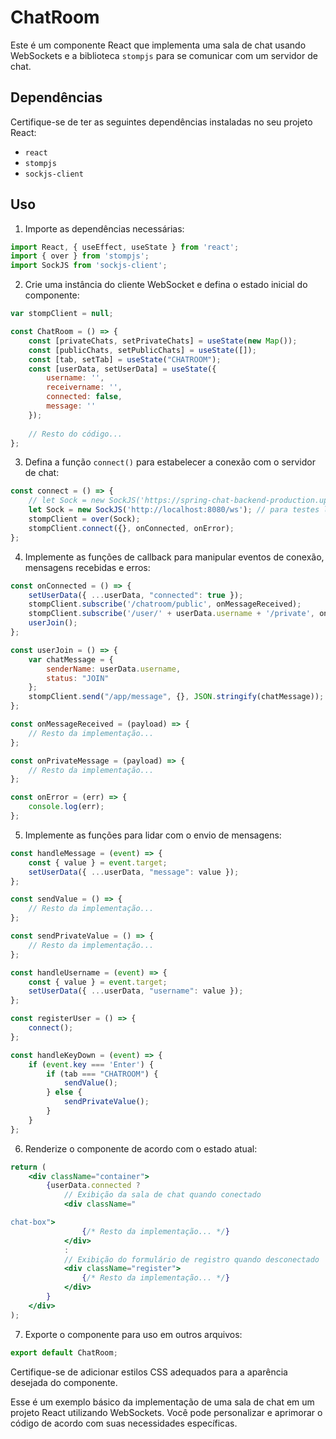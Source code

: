# ChatRoom

Este é um componente React que implementa uma sala de chat usando WebSockets e a biblioteca `stompjs` para se comunicar com um servidor de chat.

## Dependências

Certifique-se de ter as seguintes dependências instaladas no seu projeto React:

- `react`
- `stompjs`
- `sockjs-client`

## Uso

1. Importe as dependências necessárias:

```jsx
import React, { useEffect, useState } from 'react';
import { over } from 'stompjs';
import SockJS from 'sockjs-client';
```

2. Crie uma instância do cliente WebSocket e defina o estado inicial do componente:

```jsx
var stompClient = null;

const ChatRoom = () => {
    const [privateChats, setPrivateChats] = useState(new Map());
    const [publicChats, setPublicChats] = useState([]);
    const [tab, setTab] = useState("CHATROOM");
    const [userData, setUserData] = useState({
        username: '',
        receivername: '',
        connected: false,
        message: ''
    });
    
    // Resto do código...
};
```

3. Defina a função `connect()` para estabelecer a conexão com o servidor de chat:

```jsx
const connect = () => {
    // let Sock = new SockJS('https://spring-chat-backend-production.up.railway.app/ws'); // para deploy
    let Sock = new SockJS('http://localhost:8080/ws'); // para testes locais
    stompClient = over(Sock);
    stompClient.connect({}, onConnected, onError);
};
```

4. Implemente as funções de callback para manipular eventos de conexão, mensagens recebidas e erros:

```jsx
const onConnected = () => {
    setUserData({ ...userData, "connected": true });
    stompClient.subscribe('/chatroom/public', onMessageReceived);
    stompClient.subscribe('/user/' + userData.username + '/private', onPrivateMessage);
    userJoin();
};

const userJoin = () => {
    var chatMessage = {
        senderName: userData.username,
        status: "JOIN"
    };
    stompClient.send("/app/message", {}, JSON.stringify(chatMessage));
};

const onMessageReceived = (payload) => {
    // Resto da implementação...
};

const onPrivateMessage = (payload) => {
    // Resto da implementação...
};

const onError = (err) => {
    console.log(err);
};
```

5. Implemente as funções para lidar com o envio de mensagens:

```jsx
const handleMessage = (event) => {
    const { value } = event.target;
    setUserData({ ...userData, "message": value });
};

const sendValue = () => {
    // Resto da implementação...
};

const sendPrivateValue = () => {
    // Resto da implementação...
};

const handleUsername = (event) => {
    const { value } = event.target;
    setUserData({ ...userData, "username": value });
};

const registerUser = () => {
    connect();
};

const handleKeyDown = (event) => {
    if (event.key === 'Enter') {
        if (tab === "CHATROOM") {
            sendValue();
        } else {
            sendPrivateValue();
        }
    }
};
```

6. Renderize o componente de acordo com o estado atual:

```jsx
return (
    <div className="container">
        {userData.connected ?
            // Exibição da sala de chat quando conectado
            <div className="

chat-box">
                {/* Resto da implementação... */}
            </div>
            :
            // Exibição do formulário de registro quando desconectado
            <div className="register">
                {/* Resto da implementação... */}
            </div>
        }
    </div>
);
```

7. Exporte o componente para uso em outros arquivos:

```jsx
export default ChatRoom;
```

Certifique-se de adicionar estilos CSS adequados para a aparência desejada do componente.

Esse é um exemplo básico da implementação de uma sala de chat em um projeto React utilizando WebSockets. Você pode personalizar e aprimorar o código de acordo com suas necessidades específicas.